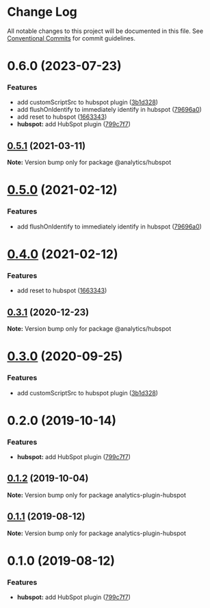 # Change Log

All notable changes to this project will be documented in this file.
See [Conventional Commits](https://conventionalcommits.org) for commit guidelines.

# 0.6.0 (2023-07-23)


### Features

* add customScriptSrc to hubspot plugin ([3b1d328](https://github.com/DavidWells/analytics/commit/3b1d3280a2024339211755db03a8b924fd062405))
* add flushOnIdentify to immediately identify in hubspot ([79696a0](https://github.com/DavidWells/analytics/commit/79696a0d031100b7b87e499e12ad7d3a88acd564))
* add reset to hubspot ([1663343](https://github.com/DavidWells/analytics/commit/166334341504c8811e3dc0105561f45569749f93))
* **hubspot:** add HubSpot plugin ([799c7f7](https://github.com/DavidWells/analytics/commit/799c7f753ebc3c9bd290b07e978988d400be6c7c))





## [0.5.1](https://github.com/DavidWells/analytics/compare/@analytics/hubspot@0.5.0...@analytics/hubspot@0.5.1) (2021-03-11)

**Note:** Version bump only for package @analytics/hubspot





# [0.5.0](https://github.com/DavidWells/analytics/compare/@analytics/hubspot@0.4.0...@analytics/hubspot@0.5.0) (2021-02-12)


### Features

* add flushOnIdentify to immediately identify in hubspot ([79696a0](https://github.com/DavidWells/analytics/commit/79696a0))





# [0.4.0](https://github.com/DavidWells/analytics/compare/@analytics/hubspot@0.3.1...@analytics/hubspot@0.4.0) (2021-02-12)


### Features

* add reset to hubspot ([1663343](https://github.com/DavidWells/analytics/commit/1663343))





## [0.3.1](https://github.com/DavidWells/analytics/compare/@analytics/hubspot@0.3.0...@analytics/hubspot@0.3.1) (2020-12-23)

**Note:** Version bump only for package @analytics/hubspot





# [0.3.0](https://github.com/DavidWells/analytics/compare/@analytics/hubspot@0.2.0...@analytics/hubspot@0.3.0) (2020-09-25)


### Features

* add customScriptSrc to hubspot plugin ([3b1d328](https://github.com/DavidWells/analytics/commit/3b1d328))





# 0.2.0 (2019-10-14)


### Features

* **hubspot:** add HubSpot plugin ([799c7f7](https://github.com/DavidWells/analytics/commit/799c7f7))





## [0.1.2](https://github.com/DavidWells/analytics/compare/analytics-plugin-hubspot@0.1.1...analytics-plugin-hubspot@0.1.2) (2019-10-04)

**Note:** Version bump only for package analytics-plugin-hubspot





## [0.1.1](https://github.com/DavidWells/analytics/compare/analytics-plugin-hubspot@0.1.0...analytics-plugin-hubspot@0.1.1) (2019-08-12)

**Note:** Version bump only for package analytics-plugin-hubspot





# 0.1.0 (2019-08-12)


### Features

* **hubspot:** add HubSpot plugin ([799c7f7](https://github.com/DavidWells/analytics/commit/799c7f7))
